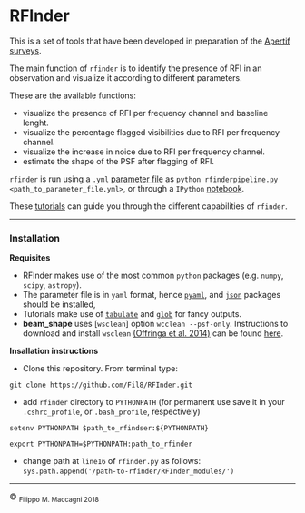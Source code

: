 # RFInder


This is a set of tools that have been developed in preparation of the [Apertif surveys](
https://www.astron.nl/astronomy-group/apertif/science-projects/apertif-science-projects).

The main function of `rfinder` is to identify the presence of RFI in an observation and visualize it according to different parameters.

These are the available functions:

- visualize the presence of RFI per frequency channel and baseline lenght.
- visualize the percentage flagged visibilities due to RFI per frequency channel. 
- visualize the increase in noice due to RFI per frequency channel.
- estimate the shape of the PSF after flagging of RFI.

`rfinder` is run using a `.yml` [parameter file](https://github.com/Fil8/RFInder/wiki/Parameter-file) as `python rfinderpipeline.py <path_to_parameter_file.yml>`, or through a `IPython`
[notebook](https://github.com/Fil8/RFInder/blob/master/tutorials/T2_rfinder_automated.ipynb). 

These [tutorials](https://github.com/Fil8/RFInder/tree/master/tutorials) can guide you through the different capabilities of `rfinder`.

***

### Installation

**Requisites**
- RFInder makes use of the most common `python` packages (e.g. `numpy`, `scipy`, `astropy`). 
- The parameter file is in `yaml` format, hence [`pyaml`](https://anaconda.org/anaconda/pyyaml), and [`json`](https://anaconda.org/conda-forge/json-c) packages should be installed,
- Tutorials make use of [`tabulate`](https://pypi.org/project/tabulate/) and [`glob`](https://anaconda.org/conda-forge/glob2) for fancy outputs.
- **beam_shape** uses [`wsclean`] option `wcclean --psf-only`. Instructions to download and install `wsclean` [(Offringa et al. 2014)](https://arxiv.org/abs/1407.1943) can be found [here](https://sourceforge.net/projects/wsclean/).

**Insallation instructions**
- Clone this repository. From terminal type:

```
git clone https://github.com/Fil8/RFInder.git
```

- add `rfinder` directory to `PYTHONPATH` (for permanent use save it in your `.cshrc_profile`, or `.bash_profile`, respectively)

```
setenv PYTHONPATH $path_to_rfindser:${PYTHONPATH}

export PYTHONPATH=$PYTHONPATH:path_to_rfinder
```

- change path at `line16` of `rfinder.py` as follows: `sys.path.append('/path-to-rfinder/RFInder_modules/')` 
 
 ***
 <p>&copy <sub> Filippo M. Maccagni 2018 </sub></p>
